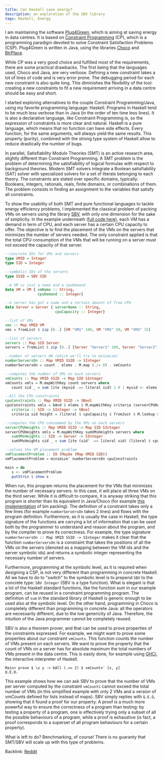 ```yaml
---
title: Can Haskell save energy?
description: an exploration of the SBV library
tags: Haskell, Energy
---
```


I am maintaining the software [Plug4Green](https://github.com/fit4green/Plug4Green), which is aiming at saving energy in data centres.
It is based on [Constraint Programming](http://en.wikipedia.org/wiki/Constraint_programming) (CP), which is a programming paradigm devoted to solve Constraint Satisfaction Problems (CSP).
Plug4Green is written in Java, using the libraries [Choco](http://www.emn.fr/z-info/choco-solver/) and [BtrPlace](http://btrp.inria.fr/).

While CP was a very good choice and fulfilled most of the requirements, there are some practical drawbacks. 
The first being that the languages used, Choco and Java, are very verbose.
Defining a new constraint takes a lot of lines of code and is very error prone.
The debugging period for each new constraint is also quite long.
This diminishes the flexibility of the tool: creating a new constraints to fit a new requirement arriving in a data centre should be easy and short.

I started exploring alternatives to the couple Constraint Programming/Java, using my favorite programming language: Haskell.
Programs in Haskell tend to be much less verbose than in Java (in the order of ten time less lines).
It is also a declarative language, like Constraint Programming is, so the expression of constraints is more clear and natural.
Haskell is a pure language, which means that no function can have side effects.
Every function, for the same arguments, will always yield the same results.
This property (purity), combined with the strong type system of Haskell allow to reduce drastically the number of bugs.

In parallel, Satisfiability Modulo Theories (SMT) is an active research area, slightly different than Constraint Programming.
A SMT problem is the problem of determining the satisfiability of logical formulas with respect to background theories.
Modern SMT solvers integrate a Boolean satisfiability (SAT) solver with specialized solvers for a set of literals belonging to each theory.
The constraints are stated over specific domains, typically: Booleans, integers, rationals, reals, finite domains, or combinations of them.
The problem consists in finding an assignment to the variables that satisfy all constraints.

To show the usability of both SMT and pure functional languages to tackle energy efficiency problems, I implemented the classical problem of packing VMs on servers using the library [SBV](http://leventerkok.github.io/sbv/), with only one dimension for the sake of simplicity.
In the example underneath ([full code here](https://github.com/cdupont/Plug4Green-design)), each VM has a demand in term of CPU, and each server has a certain CPU capacity to offer.
The objective is to find the placement of the VMs on the servers that minimizes the number of servers needed.
The only constraint applied is that the total CPU consumption of the VMs that will be running on a server must not exceed the capacity of that server.

``` haskell
--concrete IDs for VMs and servers
type VMID = Integer
type SID = Integer

--symbolic IDs of the servers
type SSID = SBV SID

--A VM is just a name and a cpuDemand
data VM = VM { vmName :: String,
               cpuDemand :: Integer}

--a server has got a name and a certain amount of free CPU
data Server = Server { serverName :: String,
                       cpuCapacity :: Integer}

--list of VMs
vms :: Map VMID VM
vms = fromList $ zip [0..] [VM "VM1" 100, VM "VM2" 50, VM "VM3" 15]

--list of servers
servers :: Map SID Server
servers = fromList $ zip [0..] [Server "Server1" 100, Server "Server2" 100, Server "Server3" 200]

--number of servers ON (which we'll try to minimize)
numberServersOn :: Map VMID SSID -> SInteger
numberServersOn = count . elems . M.map (./= 0) . vmCounts

--computes the number of VMs on each servers
vmCounts :: Map VMID SSID -> Map SID SInteger
vmCounts vmls = M.mapWithKey count servers where
   count sid _ = sum [ite (mysid .== literal sid) 1 0 | mysid <- elems vmls]

--All the CPU constraints
cpuConstraints :: Map VMID SSID -> SBool
cpuConstraints vmls = bAnd $ elems $ M.mapWithKey criteria (serverCPUHeights vmls) where
   criteria :: SID -> SInteger -> SBool
   criteria sid height = (literal $ cpuCapacity $ fromJust $ M.lookup sid servers) .> height

--computes the CPU consummed by the VMs on each servers
serverCPUHeights :: Map VMID SSID -> Map SID SInteger 
serverCPUHeights vmls = M.mapWithKey sumVMsHeights servers where
   sumVMsHeights :: SID -> Server -> SInteger
   sumVMsHeights sid _ = sum [ite (sid' .== literal sid) (literal $ cpuDemand $ fromJust $ M.lookup vmid vms) 0 | (vmid, sid') <- M.assocs vmls]

--solves the VM placement problem
vmPlacementProblem :: IO (Maybe (Map VMID SID))
vmPlacementProblem = minimize' numberServersOn cpuConstraints

main = do
   s <- vmPlacementProblem   
   putStrLn $ show s
```

When run, this program returns the placement for the VMs that minimizes the number of necessary servers.
In this case, it will place all three VMs on the third server. 
While it is difficult to compare, it is anyway striking that this program is shorter than its equivalent in Java/Choco (for example [this implementation](http://www.dcs.gla.ac.uk/~pat/cpM/jchoco/binPack/CPBinPack.java) of bin packing).
The definition of a constraint takes only a few lines (for example `numberServersOn` takes 2 lines) and flows with the program definition.
Furthermore, as it is usually the case in Haskell, the type signature of the functions are carrying a lot of information that can be used both by the programmer to understand and reason about the program, and by the compiler to prove its correctness.
For example, the type signature `numberServersOn :: Map VMID SSID -> SInteger` makes it clear that the function `numberServersOn` is a constraint that takes the positions of all the VMs on the servers (denoted as a mapping between the VM ids and the server symbolic ids) and returns a symbolic integer representing the necessary number of servers.

Furthermore, programming at the symbolic level, as it is required when designing a CSP, is not very different than programming in concrete Haskell.
All we have to do to "switch" to the symbolic level is to prepend `SBV` to the concrete type: `SBV Integer` (SBV is a type function).
What is elegant is that a lot of the Haskell standard functions, like the function $sum$ in our example program, can be reused in a constraint programming program.
The definition of `sum` in the standard library of Haskell is generic enough to be used also at the symbolic level.
On the other hand, programming in Choco is completely different than programming in concrete Java: all the operators are necessarily different, due to the low genericity of Java.
Therefore, the intuition of the Java programmer cannot be completely reused.

SBV is also a theorem prover, and that can be used to prove properties of the constraints expressed.
For example, we might want to prove some properties about our constraint `vmCounts`.
This function counts the number of VMs present on each servers.
We want to prove the property that the count of VMs on a server has for absolute maximum the total numbers of VMs present in the data centre.
This is easily done, for example using [GHCi](http://www.haskell.org/haskellwiki/GHC/GHC), the interactive interpreter of Haskell.


    Main> prove $ \x y -> bAll (.<= 2) $ vmCounts' [x, y]
    Q.E.D.


This example shows how we can ask SBV to prove that the number of VMs per server computed by the constraint `vmCounts` cannot exceed the total number of VMs (in this simplified example with only 2 VMs and a version of vmCounts defined for lists instead of maps).
SBV simply replies with `Q.E.D`, showing that it found a proof for our property.
A proof is a much more powerful way to ensure the correctness of a program than testing: by testing a property of a program, one is effectively trying only a subset of all the possible behaviours of a program, while a proof is exhaustive (is fact, a proof corresponds to a superset of all program behaviours for a certain property).

What is left to do? Benchmarking, of course!
There is no guaranty that SMT/SBV will scale up with this type of problems.


Backlink: [Reddit](http://www.reddit.com/r/haskell/comments/247caq/blog_post_can_haskell_save_energy_vm_placement/)
